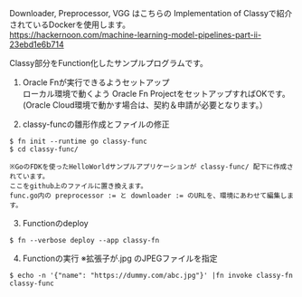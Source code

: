 Downloader, Preprocessor, VGG はこちらの Implementation of Classyで紹介されているDockerを使用します。  
https://hackernoon.com/machine-learning-model-pipelines-part-ii-23ebd1e6b714
  
Classy部分をFunction化したサンプルプログラムです。

1. Oracle Fnが実行できるようセットアップ  
ローカル環境で動くよう Oracle Fn ProjectをセットアップすればOKです。  
(Oracle Cloud環境で動かす場合は、契約＆申請が必要となります。）

2. classy-funcの雛形作成とファイルの修正
```
$ fn init --runtime go classy-func
$ cd classy-func/

※GoのFDKを使ったHelloWorldサンプルアプリケーションが classy-func/ 配下に作成されています。
ここをgithub上のファイルに置き換えます。
func.go内の preprocessor := と downloader := のURLを、環境にあわせて編集します。
```

3. Functionのdeploy 
```
$ fn --verbose deploy --app classy-fn
```

4. Functionの実行 ※拡張子が.jpg のJPEGファイルを指定
```
$ echo -n '{"name": "https://dummy.com/abc.jpg"}' |fn invoke classy-fn  classy-func
```
